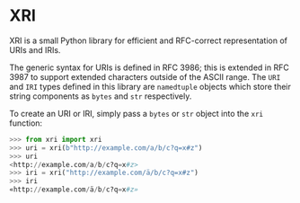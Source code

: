# XRI

XRI is a small Python library for efficient and RFC-correct representation of URIs and IRIs.

The generic syntax for URIs is defined in RFC 3986;
this is extended in RFC 3987 to support extended characters outside of the ASCII range. 
The `URI` and `IRI` types defined in this library are `namedtuple` objects which store their string components as `bytes` and `str` respectively.

To create an URI or IRI, simply pass a `bytes` or `str` object into the `xri` function:
```python
>>> from xri import xri
>>> uri = xri(b"http://example.com/a/b/c?q=x#z")
>>> uri
<http://example.com/a/b/c?q=x#z>
>>> iri = xri("http://example.com/ä/b/c?q=x#z")
>>> iri
«http://example.com/ä/b/c?q=x#z»
```
